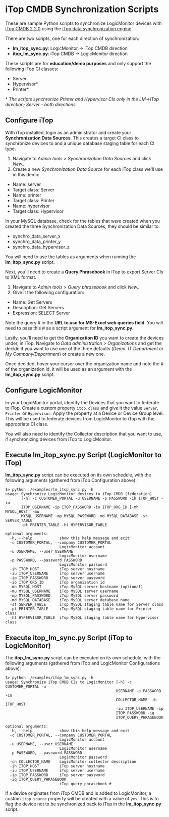 # iTop CMDB Synchronization Scripts
These are sample Python scripts to synchronize LogicMonitor devices with [iTop CMDB 2.2.0](http://www.combodo.com/itop-193) using the [iTop data synchronization engine](https://wiki.openitop.org/doku.php?id=advancedtopics:data_synchronization)

There are two scripts, one for each direction of synchronization:

* **lm_itop_sync.py**: LogicMonitor -> iTop CMDB direction
* **itop_lm_sync.py**: iTop CMDB -> LogicMonitor direction

These scripts are for **education/demo purposes** and only support the following iTop CI classes:

* Server
* Hypervisor\*
* Printer\*

\* _The scripts synchronize Printer and Hypervisor CIs only in the LM->iTop direction; Server - both directions_


## Configure iTop
With iTop installed, login as an administrator and create your **Synchronization Data Sources**. This creates a target CI class to synchronize devices to and a unique database staging table for each CI type.

1. Navigate to *Admin tools > Synchronization Data Sources* and click *New...*
2. Create a new *Synchronization Data Source* for each iTop class we'll use in this demo:

* Name: server
* Target class: Server
* Name: printer
* Target class: Printer
* Name: hypervisor
* Target class: Hypervisor

In your MySQL database, check for the tables that were created when you created the three Synchronization Data Sources, they should be similar to:

* synchro_data_server_x
* synchro_data_printer_y
* synchro_data_hypervisor_z

You will need to use the tables as arguments when running the **lm_itop_sync.py** script.

Next, you'll need to create a **Query Phrasebook** in iTop to export Server CIs to XML format.

1. Navigate to *Admin tools > Query phrasebook* and click *New...*
2. Give it the following configuration:

* Name: Get Servers
* Description: Get Servers
* Expression: SELECT Server

Note the query # in the **URL to use for MS-Excel web queries field**. You will need to pass this # as a script argument for **lm_itop_sync.py**.

Lastly, you'll need to get the **Organization ID** you want to create the devices under, in iTop. Navigate to *Data administration > Organizations* and get the decide if you want to use one of the three defaults (*Demo*, *IT Department* or *My Company/Department*) or create a new one.

Once decided, hover your cursor over the organization name and note the # of the organization id, it will be used as an argument with the **lm_itop_sync.py** script.

## Configure LogicMonitor
In your LogicMonitor portal, identify the Devices that you want to federate to iTop. Create a custom property `itop.class` and give it the value `Server`, `Printer` or `Hypervisor`. Apply the property at a Device or Device Group level. This will be used to federate devices from LogicMonitor to iTop with the appropriate CI class.

You will also need to identify the Collector description that you want to use, if synchronizing devices from iTop to LogicMonitor.

## Execute lm_itop_sync.py Script (LogicMonitor to iTop)
**lm_itop_sync.py** script can be executed on its own schedule, with the following arguments (gathered from iTop Configuration above):

```
$> python ./examples/lm_itop_sync.py -h
usage: Synchronize LogicMonitor devices to iTop CMDB (federation)
       [-h] -c CUSTOMER_PORTAL -u USERNAME -p PASSWORD -ih ITOP_HOST -iu
       ITOP_USERNAME -ip ITOP_PASSWORD -io ITOP_ORG_ID [-mh MYSQL_HOST] -mu
       MYSQL_USERNAME -mp MYSQL_PASSWORD -md MYSQL_DATABASE -st SERVER_TABLE
       -pt PRINTER_TABLE -ht HYPERVISOR_TABLE

optional arguments:
  -h, --help            show this help message and exit
  -c CUSTOMER_PORTAL, --company CUSTOMER_PORTAL
                        LogicMonitor account
  -u USERNAME, --user USERNAME
                        LogicMonitor username
  -p PASSWORD, --password PASSWORD
                        LogicMonitor password
  -ih ITOP_HOST         iTop server hostname
  -iu ITOP_USERNAME     iTop server username
  -ip ITOP_PASSWORD     iTop server password
  -io ITOP_ORG_ID       iTop organization id
  -mh MYSQL_HOST        iTop MySQL server hostname (optional)
  -mu MYSQL_USERNAME    iTop MySQL server username
  -mp MYSQL_PASSWORD    iTop MySQL server password
  -md MYSQL_DATABASE    iTop MySQL server database name
  -st SERVER_TABLE      iTop MySQL staging table name for Server class
  -pt PRINTER_TABLE     iTop MySQL staging table name for Printer class
  -ht HYPERVISOR_TABLE  iTop MySQL staging table name for Hypervisor class
```

## Execute itop_lm_sync.py Script (iTop to LogicMonitor)
The **itop_lm_sync.py** script can be executed on its own schedule, with the following arguments (gathered from iTop and LogicMonitor Configurations above):

```
$> python ./examples/itop_lm_sync.py -h
usage: Synchronize iTop CMDB CIs to LogicMonitor [-h] -c CUSTOMER_PORTAL -u
                                                 USERNAME -p PASSWORD -cn
                                                 COLLECTOR_NAME -ih ITOP_HOST
                                                 -iu ITOP_USERNAME -ip
                                                 ITOP_PASSWORD -iq
                                                 ITOP_QUERY_PHRASEBOOK

optional arguments:
  -h, --help            show this help message and exit
  -c CUSTOMER_PORTAL, --company CUSTOMER_PORTAL
                        LogicMonitor account
  -u USERNAME, --user USERNAME
                        LogicMonitor username
  -p PASSWORD, --password PASSWORD
                        LogicMonitor password
  -cn COLLECTOR_NAME    LogicMonitor collector description
  -ih ITOP_HOST         iTop server hostname
  -iu ITOP_USERNAME     iTop server username
  -ip ITOP_PASSWORD     iTop server password
  -iq ITOP_QUERY_PHRASEBOOK
                        iTop query phrasebook #
```

If a device originates from iTop CMDB and is added to LogicMonitor, a custom `itop.source` property will be created with a value of `yes`. This is to flag the device not to be synchronized back to iTop in the **lm_itop_sync.py** script.

